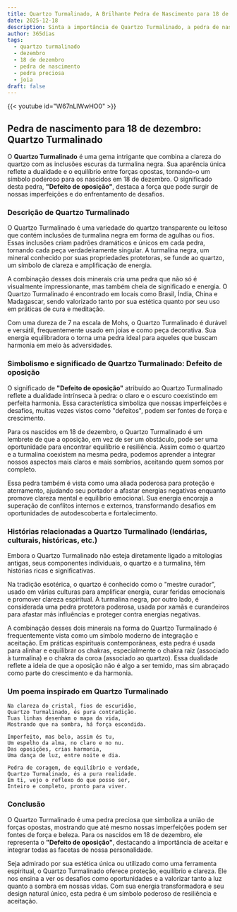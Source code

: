 ```yaml
---
title: Quartzo Turmalinado, A Brilhante Pedra de Nascimento para 18 de dezembro
date: 2025-12-18
description: Sinta a importância de Quartzo Turmalinado, a pedra de nascimento de 18 de dezembro que simboliza Defeito de oposição. Deixe que sua beleza e significado iluminem seu dia.
author: 365dias
tags:
  - quartzo turmalinado
  - dezembro
  - 18 de dezembro
  - pedra de nascimento
  - pedra preciosa
  - joia
draft: false
---
```


{{< youtube id="W67nLlWwHO0" >}}

## Pedra de nascimento para 18 de dezembro: Quartzo Turmalinado

O **Quartzo Turmalinado** é uma gema intrigante que combina a clareza do quartzo com as inclusões escuras da turmalina negra. Sua aparência única reflete a dualidade e o equilíbrio entre forças opostas, tornando-o um símbolo poderoso para os nascidos em 18 de dezembro. O significado desta pedra, **"Defeito de oposição"**, destaca a força que pode surgir de nossas imperfeições e do enfrentamento de desafios.

### Descrição de Quartzo Turmalinado

O Quartzo Turmalinado é uma variedade do quartzo transparente ou leitoso que contém inclusões de turmalina negra em forma de agulhas ou fios. Essas inclusões criam padrões dramáticos e únicos em cada pedra, tornando cada peça verdadeiramente singular. A turmalina negra, um mineral conhecido por suas propriedades protetoras, se funde ao quartzo, um símbolo de clareza e amplificação de energia.

A combinação desses dois minerais cria uma pedra que não só é visualmente impressionante, mas também cheia de significado e energia. O Quartzo Turmalinado é encontrado em locais como Brasil, Índia, China e Madagascar, sendo valorizado tanto por sua estética quanto por seu uso em práticas de cura e meditação.

Com uma dureza de 7 na escala de Mohs, o Quartzo Turmalinado é durável e versátil, frequentemente usado em joias e como peça decorativa. Sua energia equilibradora o torna uma pedra ideal para aqueles que buscam harmonia em meio às adversidades.

### Simbolismo e significado de Quartzo Turmalinado: Defeito de oposição

O significado de **"Defeito de oposição"** atribuído ao Quartzo Turmalinado reflete a dualidade intrínseca à pedra: o claro e o escuro coexistindo em perfeita harmonia. Essa característica simboliza que nossas imperfeições e desafios, muitas vezes vistos como "defeitos", podem ser fontes de força e crescimento.

Para os nascidos em 18 de dezembro, o Quartzo Turmalinado é um lembrete de que a oposição, em vez de ser um obstáculo, pode ser uma oportunidade para encontrar equilíbrio e resiliência. Assim como o quartzo e a turmalina coexistem na mesma pedra, podemos aprender a integrar nossos aspectos mais claros e mais sombrios, aceitando quem somos por completo.

Essa pedra também é vista como uma aliada poderosa para proteção e aterramento, ajudando seu portador a afastar energias negativas enquanto promove clareza mental e equilíbrio emocional. Sua energia encoraja a superação de conflitos internos e externos, transformando desafios em oportunidades de autodescoberta e fortalecimento.

### Histórias relacionadas a Quartzo Turmalinado (lendárias, culturais, históricas, etc.)

Embora o Quartzo Turmalinado não esteja diretamente ligado a mitologias antigas, seus componentes individuais, o quartzo e a turmalina, têm histórias ricas e significativas.

Na tradição esotérica, o quartzo é conhecido como o "mestre curador", usado em várias culturas para amplificar energia, curar feridas emocionais e promover clareza espiritual. A turmalina negra, por outro lado, é considerada uma pedra protetora poderosa, usada por xamãs e curandeiros para afastar más influências e proteger contra energias negativas.

A combinação desses dois minerais na forma do Quartzo Turmalinado é frequentemente vista como um símbolo moderno de integração e aceitação. Em práticas espirituais contemporâneas, esta pedra é usada para alinhar e equilibrar os chakras, especialmente o chakra raiz (associado à turmalina) e o chakra da coroa (associado ao quartzo). Essa dualidade reflete a ideia de que a oposição não é algo a ser temido, mas sim abraçado como parte do crescimento e da harmonia.

### Um poema inspirado em Quartzo Turmalinado

```
Na clareza do cristal, fios de escuridão,  
Quartzo Turmalinado, és pura contradição.  
Tuas linhas desenham o mapa da vida,  
Mostrando que na sombra, há força escondida.  

Imperfeito, mas belo, assim és tu,  
Um espelho da alma, no claro e no nu.  
Das oposições, crias harmonia,  
Uma dança de luz, entre noite e dia.  

Pedra de coragem, de equilíbrio e verdade,  
Quartzo Turmalinado, és a pura realidade.  
Em ti, vejo o reflexo do que posso ser,  
Inteiro e completo, pronto para viver.
```

### Conclusão

O Quartzo Turmalinado é uma pedra preciosa que simboliza a união de forças opostas, mostrando que até mesmo nossas imperfeições podem ser fontes de força e beleza. Para os nascidos em 18 de dezembro, ele representa o **"Defeito de oposição"**, destacando a importância de aceitar e integrar todas as facetas de nossa personalidade.

Seja admirado por sua estética única ou utilizado como uma ferramenta espiritual, o Quartzo Turmalinado oferece proteção, equilíbrio e clareza. Ele nos ensina a ver os desafios como oportunidades e a valorizar tanto a luz quanto a sombra em nossas vidas. Com sua energia transformadora e seu design natural único, esta pedra é um símbolo poderoso de resiliência e aceitação.
